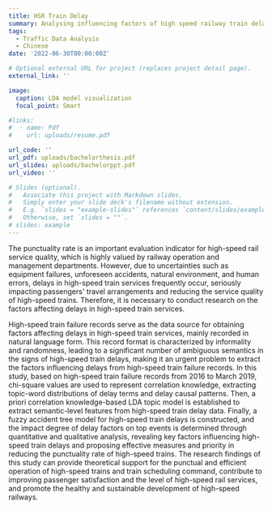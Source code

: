 ```yaml
---
title: HSR Train Delay
summary: Analysing influencing factors of high speed railway train delay based on text mining using Python
tags:
  - Traffic Data Analysis
  - Chinese
date: '2022-06-30T00:00:00Z'

# Optional external URL for project (replaces project detail page).
external_link: ''

image:
  caption: LDA model visualization
  focal_point: Smart

#links:
#  - name: Pdf
#    url: uploads/resume.pdf

url_code: ''
url_pdf: uploads/bachelorthesis.pdf
url_slides: uploads/bachelorppt.pdf
url_video: ''

# Slides (optional).
#   Associate this project with Markdown slides.
#   Simply enter your slide deck's filename without extension.
#   E.g. `slides = "example-slides"` references `content/slides/example-slides.md`.
#   Otherwise, set `slides = ""`.
# slides: example
---
```


The punctuality rate is an important evaluation indicator for high-speed rail service quality, which is highly valued by railway operation and management departments. However, due to uncertainties such as equipment failures, unforeseen accidents, natural environment, and human errors, delays in high-speed train services frequently occur, seriously impacting passengers' travel arrangements and reducing the service quality of high-speed trains. Therefore, it is necessary to conduct research on the factors affecting delays in high-speed train services. 


High-speed train failure records serve as the data source for obtaining factors affecting delays in high-speed train services, mainly recorded in natural language form. This record format is characterized by informality and randomness, leading to a significant number of ambiguous semantics in the signs of high-speed train delays, making it an urgent problem to extract the factors influencing delays from high-speed train failure records. In this study, based on high-speed train failure records from 2016 to March 2019, chi-square values are used to represent correlation knowledge, extracting topic-word distributions of delay terms and delay causal patterns. Then, a priori correlation knowledge-based LDA topic model is established to extract semantic-level features from high-speed train delay data. Finally, a fuzzy accident tree model for high-speed train delays is constructed, and the impact degree of delay factors on top events is determined through quantitative and qualitative analysis, revealing key factors influencing high-speed train delays and proposing effective measures and priority in reducing the punctuality rate of high-speed trains. The research findings of this study can provide theoretical support for the punctual and efficient operation of high-speed trains and train scheduling command, contribute to improving passenger satisfaction and the level of high-speed rail services, and promote the healthy and sustainable development of high-speed railways.


